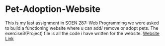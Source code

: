 # Pet-Adoption-Website
This is my last assignment in SOEN 287: Web Programming we were asked to build a functioning website where u can add/ remove or adopt pets.
The exercise3(Project) file is all the code i have written for the website.
[Website Link](https://users.encs.concordia.ca/~ja_achka/Home_page.php)
